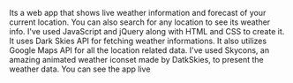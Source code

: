 Its a web app that shows live weather information and forecast of your current location. You can also search for any location to see its weather info. I've used JavaScript and jQuery along with HTML and CSS to create it. It uses Dark Skies API for fetching weather informations. It also utilizes Google Maps API for all the location related data. I've used Skycons, an amazing animated weather iconset made by DatkSkies, to present the weather data. You can see the app live 
